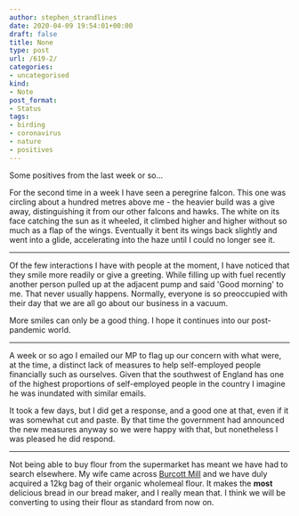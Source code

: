 ```yaml
---
author: stephen_strandlines
date: 2020-04-09 19:54:01+00:00
draft: false
title: None
type: post
url: /619-2/
categories:
- uncategorised
kind:
- Note
post_format:
- Status
tags:
- birding
- coronavirus
- nature
- positives
---
```


Some positives from the last week or so...

For the second time in a week I have seen a peregrine falcon. This one was circling about a hundred metres above me - the heavier build was a give away, distinguishing it from our other falcons and hawks. The white on its face catching the sun as it wheeled, it climbed higher and higher without so much as a flap of the wings. Eventually it bent its wings back slightly and went into a glide, accelerating into the haze until I could no longer see it.



* * *



Of the few interactions I have with people at the moment, I have noticed that they smile more readily or give a greeting. While filling up with fuel recently another person pulled up at the adjacent pump and said 'Good morning' to me. That never usually happens. Normally, everyone is so preoccupied with their day that we are all go about our business in a vacuum.

More smiles can only be a good thing. I hope it continues into our post-pandemic world.



* * *



A week or so ago I emailed our MP to flag up our concern with what were, at the time, a distinct lack of measures to help self-employed people financially such as ourselves. Given that the southwest of England has one of the highest proportions of self-employed people in the country I imagine he was inundated with similar emails.

It took a few days, but I did get a response, and a good one at that, even if it was somewhat cut and paste. By that time the government had announced the new measures anyway so we were happy with that, but nonetheless I was pleased he did respond.



* * *



Not being able to buy flour from the supermarket has meant we have had to search elsewhere. My wife came across [Burcott Mill](http://burcottmill.com/mill.aspx) and we have duly acquired a 12kg bag of their organic wholemeal flour. It makes the **most** delicious bread in our bread maker, and I really mean that. I think we will be converting to using their flour as standard from now on.
